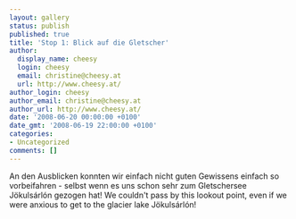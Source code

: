 ```yaml
---
layout: gallery
status: publish
published: true
title: 'Stop 1: Blick auf die Gletscher'
author:
  display_name: cheesy
  login: cheesy
  email: christine@cheesy.at
  url: http://www.cheesy.at/
author_login: cheesy
author_email: christine@cheesy.at
author_url: http://www.cheesy.at/
date: '2008-06-20 00:00:00 +0100'
date_gmt: '2008-06-19 22:00:00 +0100'
categories:
- Uncategorized
comments: []
---
```

<!--:de-->An den Ausblicken konnten wir einfach nicht guten Gewissens einfach so vorbeifahren - selbst wenn es uns schon sehr zum Gletschersee Jökulsárlón gezogen hat!
<!--:--><!--:en-->We couldn't pass by this lookout point, even if we were anxious to get to the glacier lake Jökulsárlón!
<!--:-->

